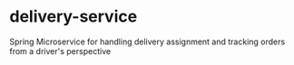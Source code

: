 # delivery-service
Spring Microservice for handling delivery assignment and tracking orders from a driver's perspective
